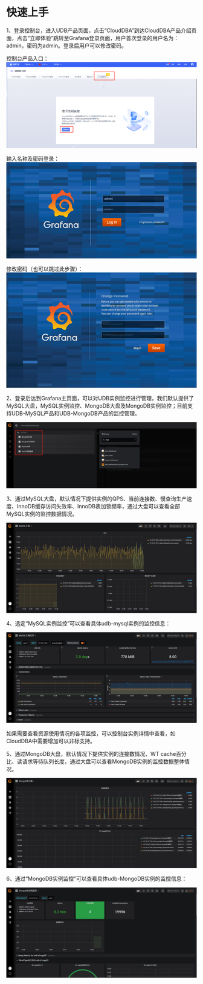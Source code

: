 # 快速上手



1、登录控制台，进入UDB产品页面，点击“CloudDBA”到达CloudDBA产品介绍页面，点击“立即体验”跳转至Grafana登录页面，用户首次登录的用户名为：admin，密码为admin。登录后用户可以修改密码。

控制台产品入口：
![image](/images/clouddba00.png)

输入名称及密码登录：
![image](/images/clouddba01.png)

修改密码（也可以跳过此步骤）：
![image](/images/clouddba02.png)

2、登录后达到Grafana主页面，可以对UDB实例监控进行管理，我们默认提供了MySQL大盘，MySQL实例监控、MongoDB大盘及MongoDB实例监控；目前支持UDB-MySQL产品和UDB-MongoDB产品的监控管理。

![image](/images/clouddba03.png)

3、通过MySQL大盘，默认情况下提供实例的QPS、当前连接数、慢查询生产速度、InnoDB缓存访问失效率、InnoDB表加锁频率，通过大盘可以查看全部MySQL实例的监控数据情况。

![image](/images/clouddba04.png)

4、选定“MySQL实例监控”可以查看具体udb-mysql实例的监控信息：

![image](/images/clouddba05.png)

如果需要查看资源使用情况的各项监控，可以控制台实例详情中查看，如CloudDBA中需要增加可以非标支持。

5、通过MongoDB大盘，默认情况下提供实例的连接数情况、WT cache百分比、读请求等待队列长度，通过大盘可以查看MongoDB实例的监控数据整体情况。

![image](/images/clouddba06.png)

6、通过“MongoDB实例监控”可以查看具体udb-MongoDB实例的监控信息：

![image](/images/clouddba07.png)
